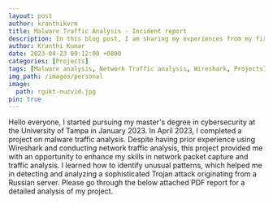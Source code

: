 ```yaml
---
layout: post
author: kranthikvrm
title: Malware Traffic Analysis - Incident report
description: In this blog post, I am sharing my experiences from my first year at RGUKT Nuzvid, where I experienced new faces, challenges, and exciting opportunities on my journey towards becoming an engineer.
author: Kranthi Kumar
date: 2023-04-23 09:12:00 +0800
categories: [Projects]
tags: [Malware analysis, Network Traffic analysis, Wireshark, Projects]
img_path: /images/personal
image:
  path: rgukt-nuzvid.jpg
pin: true
---
```


<p>Hello everyone, I started pursuing my master's degree in cybersecurity at the University of Tampa in January 2023. In April 2023, I completed a project on malware traffic analysis. Despite having prior experience using Wireshark and conducting network traffic analysis, this project provided me with an opportunity to enhance my skills in network packet capture and traffic analysis. I learned how to identify unusual patterns, which helped me in detecting and analyzing a sophisticated Trojan attack originating from a Russian server. Please go through the below attached PDF report for a detailed analysis of my project.</p>

<object data="../assets/Malware_Traffic_Analysis_Project.pdf" type='application/pdf' width="100%" height="800px" overflow="auto"></object>
